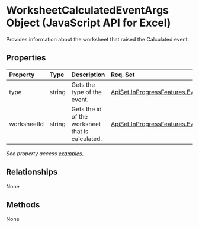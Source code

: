 # WorksheetCalculatedEventArgs Object (JavaScript API for Excel)

Provides information about the worksheet that raised the Calculated event.

## Properties

| Property	   | Type	|Description| Req. Set|
|:---------------|:--------|:----------|:----|
|type|string|Gets the type of the event.|[ApiSet.InProgressFeatures.EventNext](../requirement-sets/excel-api-requirement-sets.md)|
|worksheetId|string|Gets the id of the worksheet that is calculated.|[ApiSet.InProgressFeatures.EventNext](../requirement-sets/excel-api-requirement-sets.md)|

_See property access [examples.](#property-access-examples)_

## Relationships
None


## Methods
None

